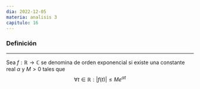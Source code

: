 ```yaml
---
dia: 2022-12-05
materia: analisis 3
capitulo: 16
---
```

### Definición
---
Sea $f : \mathbb{R} \to \mathbb{C}$ se denomina de orden exponencial si existe una constante real $\alpha$ y $M > 0$ tales que $$ \forall t \in \mathbb{R} : | f(t) | \le M e^{\alpha t} $$